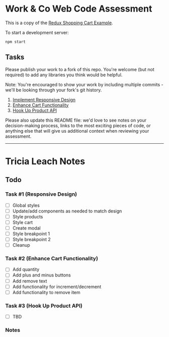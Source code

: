 # Work & Co Web Code Assessment

This is a copy of the [Redux Shopping Cart Example](https://github.com/reactjs/redux/tree/master/examples/shopping-cart).

To start a development server:

```
npm start
```

## Tasks

Please publish your work to a fork of this repo. You're welcome (but not required) to add any libraries you think would be helpful.

Note: You're encouraged to show your work by including multiple commits - we'll be looking through your fork's git history.

1. [Implement Responsive Design](/tasks/01-responsive-design.md)
2. [Enhance Cart Functionality](/tasks/02-cart-enhancements.md)
3. [Hook Up Product API](/tasks/03-product-api.md)

Please also update this README file: we'd love to see notes on your decision-making process, links to the most exciting pieces of code, or anything else that will give us additional context when reviewing your assessment.

---
# Tricia Leach Notes

## Todo
### Task #1 (Responsive Design)
- [ ] Global styles
- [ ] Update/add components as needed to match design
- [ ] Style products
- [ ] Style cart
- [ ] Create modal
- [ ] Style breakpoint 1
- [ ] Style breakpoint 2
- [ ] Cleanup

### Task #2 (Enhance Cart Functionality)
- [ ] Add quantity
- [ ] Add plus and minus buttons
- [ ] Add remove text
- [ ] Add functionality for increment/decrement
- [ ] Add functionality to remove item

### Task #3 (Hook Up Product API)
- [ ] TBD

### Notes
